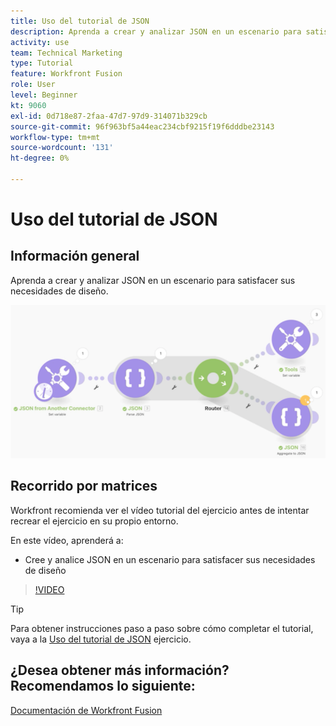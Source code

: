 ```yaml
---
title: Uso del tutorial de JSON
description: Aprenda a crear y analizar JSON en un escenario para satisfacer sus necesidades de diseño en [!DNL Adobe Workfront Fusion].
activity: use
team: Technical Marketing
type: Tutorial
feature: Workfront Fusion
role: User
level: Beginner
kt: 9060
exl-id: 0d718e87-2faa-47d7-97d9-314071b329cb
source-git-commit: 96f963bf5a44eac234cbf9215f19f6dddbe23143
workflow-type: tm+mt
source-wordcount: '131'
ht-degree: 0%

---
```


# Uso del tutorial de JSON

## Información general

Aprenda a crear y analizar JSON en un escenario para satisfacer sus necesidades de diseño.

![Imagen de un escenario de fusión](assets/final-functional-bits-and-bobs-2.png)

## Recorrido por matrices

Workfront recomienda ver el vídeo tutorial del ejercicio antes de intentar recrear el ejercicio en su propio entorno.

En este vídeo, aprenderá a:

* Cree y analice JSON en un escenario para satisfacer sus necesidades de diseño

>[!VIDEO](https://video.tv.adobe.com/v/335301/?quality=12)

>[!TIP]
>
>Para obtener instrucciones paso a paso sobre cómo completar el tutorial, vaya a la [Uso del tutorial de JSON](https://experienceleague.adobe.com/docs/workfront-learn/tutorials-workfront/fusion/exercises/working-with-json.html?lang=en) ejercicio.


## ¿Desea obtener más información? Recomendamos lo siguiente:

[Documentación de Workfront Fusion](https://experienceleague.adobe.com/docs/workfront/using/adobe-workfront-fusion/workfront-fusion-2.html?lang=en)
